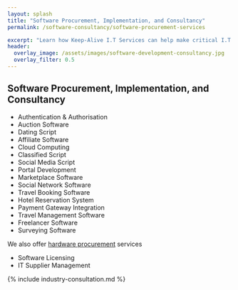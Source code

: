 ```yaml
---
layout: splash
title: "Software Procurement, Implementation, and Consultancy"
permalink: /software-consultancy/software-procurement-services

excerpt: "Learn how Keep-Alive I.T Services can help make critical I.T Software decisions and develop bespoke Software solutions for your business."
header:
  overlay_image: /assets/images/software-development-consultancy.jpg
  overlay_filter: 0.5 
---
```

## Software Procurement, Implementation, and Consultancy
- Authentication & Authorisation
- Auction Software
- Dating Script
- Affiliate Software
- Cloud Computing
- Classified Script
- Social Media Script
- Portal Development
- Marketplace Software
- Social Network Software
- Travel Booking Software
- Hotel Reservation System
- Payment Gateway Integration
- Travel Management Software
- Freelancer Software
- Surveying Software

We also offer <a href="/it-operations-consultancy/hardware-procurement">hardware procurement</a> services

- Software Licensing
- IT Supplier Management


{% include industry-consultation.md %}